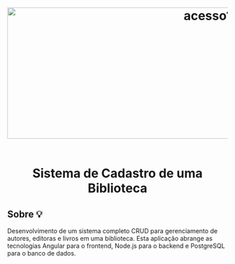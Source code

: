 <h1 align="center">
  <img width="900" height="300" alt="acesso1" src="https://github.com/JoseCMessias/biblioteca-angular/assets/104660308/9b6ca939-35ec-46b9-9620-7e903898ac45">
</BR></BR>
<p>Sistema de Cadastro de uma Biblioteca</p>

## Sobre &#128161; 
Desenvolvimento de um sistema completo CRUD para gerenciamento de autores, editoras e livros em uma biblioteca. Esta aplicação abrange as tecnologias Angular para o frontend, Node.js para o backend e PostgreSQL para o banco de dados.
